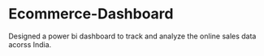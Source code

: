 # Ecommerce-Dashboard
Designed a power bi dashboard to track and analyze the online sales data acorss India.
